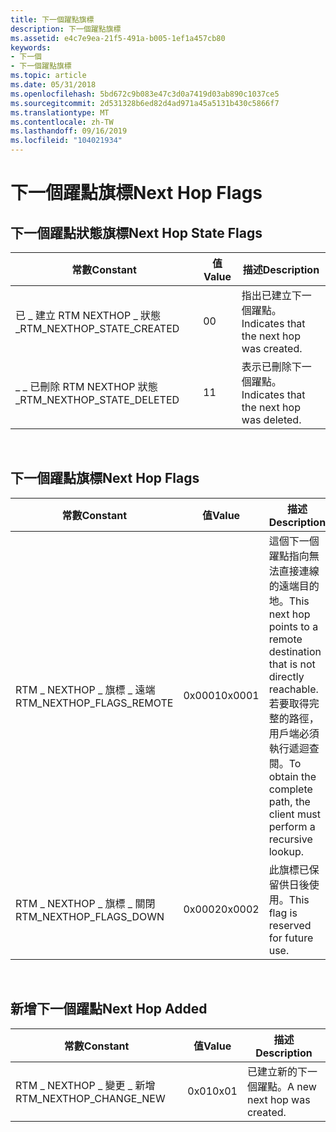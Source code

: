 ```yaml
---
title: 下一個躍點旗標
description: 下一個躍點旗標
ms.assetid: e4c7e9ea-21f5-491a-b005-1ef1a457cb80
keywords:
- 下一個
- 下一個躍點旗標
ms.topic: article
ms.date: 05/31/2018
ms.openlocfilehash: 5bd672c9b083e47c3d0a7419d03ab890c1037ce5
ms.sourcegitcommit: 2d531328b6ed82d4ad971a45a5131b430c5866f7
ms.translationtype: MT
ms.contentlocale: zh-TW
ms.lasthandoff: 09/16/2019
ms.locfileid: "104021934"
---
```

# <a name="next-hop-flags"></a><span data-ttu-id="9b5bc-105">下一個躍點旗標</span><span class="sxs-lookup"><span data-stu-id="9b5bc-105">Next Hop Flags</span></span>

## <a name="next-hop-state-flags"></a><span data-ttu-id="9b5bc-106">下一個躍點狀態旗標</span><span class="sxs-lookup"><span data-stu-id="9b5bc-106">Next Hop State Flags</span></span>



| <span data-ttu-id="9b5bc-107">常數</span><span class="sxs-lookup"><span data-stu-id="9b5bc-107">Constant</span></span>                     | <span data-ttu-id="9b5bc-108">值</span><span class="sxs-lookup"><span data-stu-id="9b5bc-108">Value</span></span> | <span data-ttu-id="9b5bc-109">描述</span><span class="sxs-lookup"><span data-stu-id="9b5bc-109">Description</span></span>                              |
|------------------------------|-------|------------------------------------------|
| <span data-ttu-id="9b5bc-110">已 \_ 建立 RTM NEXTHOP \_ 狀態 \_</span><span class="sxs-lookup"><span data-stu-id="9b5bc-110">RTM\_NEXTHOP\_STATE\_CREATED</span></span> | <span data-ttu-id="9b5bc-111">0</span><span class="sxs-lookup"><span data-stu-id="9b5bc-111">0</span></span>     | <span data-ttu-id="9b5bc-112">指出已建立下一個躍點。</span><span class="sxs-lookup"><span data-stu-id="9b5bc-112">Indicates that the next hop was created.</span></span> |
| <span data-ttu-id="9b5bc-113">\_ \_ 已刪除 RTM NEXTHOP 狀態 \_</span><span class="sxs-lookup"><span data-stu-id="9b5bc-113">RTM\_NEXTHOP\_STATE\_DELETED</span></span> | <span data-ttu-id="9b5bc-114">1</span><span class="sxs-lookup"><span data-stu-id="9b5bc-114">1</span></span>     | <span data-ttu-id="9b5bc-115">表示已刪除下一個躍點。</span><span class="sxs-lookup"><span data-stu-id="9b5bc-115">Indicates that the next hop was deleted.</span></span> |



 

## <a name="next-hop-flags"></a><span data-ttu-id="9b5bc-116">下一個躍點旗標</span><span class="sxs-lookup"><span data-stu-id="9b5bc-116">Next Hop Flags</span></span>



| <span data-ttu-id="9b5bc-117">常數</span><span class="sxs-lookup"><span data-stu-id="9b5bc-117">Constant</span></span>                    | <span data-ttu-id="9b5bc-118">值</span><span class="sxs-lookup"><span data-stu-id="9b5bc-118">Value</span></span>  | <span data-ttu-id="9b5bc-119">描述</span><span class="sxs-lookup"><span data-stu-id="9b5bc-119">Description</span></span>                                                                                                                                           |
|-----------------------------|--------|-------------------------------------------------------------------------------------------------------------------------------------------------------|
| <span data-ttu-id="9b5bc-120">RTM \_ NEXTHOP \_ 旗標 \_ 遠端</span><span class="sxs-lookup"><span data-stu-id="9b5bc-120">RTM\_NEXTHOP\_FLAGS\_REMOTE</span></span> | <span data-ttu-id="9b5bc-121">0x0001</span><span class="sxs-lookup"><span data-stu-id="9b5bc-121">0x0001</span></span> | <span data-ttu-id="9b5bc-122">這個下一個躍點指向無法直接連線的遠端目的地。</span><span class="sxs-lookup"><span data-stu-id="9b5bc-122">This next hop points to a remote destination that is not directly reachable.</span></span> <span data-ttu-id="9b5bc-123">若要取得完整的路徑，用戶端必須執行遞迴查閱。</span><span class="sxs-lookup"><span data-stu-id="9b5bc-123">To obtain the complete path, the client must perform a recursive lookup.</span></span> |
| <span data-ttu-id="9b5bc-124">RTM \_ NEXTHOP \_ 旗標 \_ 關閉</span><span class="sxs-lookup"><span data-stu-id="9b5bc-124">RTM\_NEXTHOP\_FLAGS\_DOWN</span></span>   | <span data-ttu-id="9b5bc-125">0x0002</span><span class="sxs-lookup"><span data-stu-id="9b5bc-125">0x0002</span></span> | <span data-ttu-id="9b5bc-126">此旗標已保留供日後使用。</span><span class="sxs-lookup"><span data-stu-id="9b5bc-126">This flag is reserved for future use.</span></span>                                                                                                                 |



 

## <a name="next-hop-added"></a><span data-ttu-id="9b5bc-127">新增下一個躍點</span><span class="sxs-lookup"><span data-stu-id="9b5bc-127">Next Hop Added</span></span>



| <span data-ttu-id="9b5bc-128">常數</span><span class="sxs-lookup"><span data-stu-id="9b5bc-128">Constant</span></span>                  | <span data-ttu-id="9b5bc-129">值</span><span class="sxs-lookup"><span data-stu-id="9b5bc-129">Value</span></span> | <span data-ttu-id="9b5bc-130">描述</span><span class="sxs-lookup"><span data-stu-id="9b5bc-130">Description</span></span>                 |
|---------------------------|-------|-----------------------------|
| <span data-ttu-id="9b5bc-131">RTM \_ NEXTHOP \_ 變更 \_ 新增</span><span class="sxs-lookup"><span data-stu-id="9b5bc-131">RTM\_NEXTHOP\_CHANGE\_NEW</span></span> | <span data-ttu-id="9b5bc-132">0x01</span><span class="sxs-lookup"><span data-stu-id="9b5bc-132">0x01</span></span>  | <span data-ttu-id="9b5bc-133">已建立新的下一個躍點。</span><span class="sxs-lookup"><span data-stu-id="9b5bc-133">A new next hop was created.</span></span> |



 

 

 




